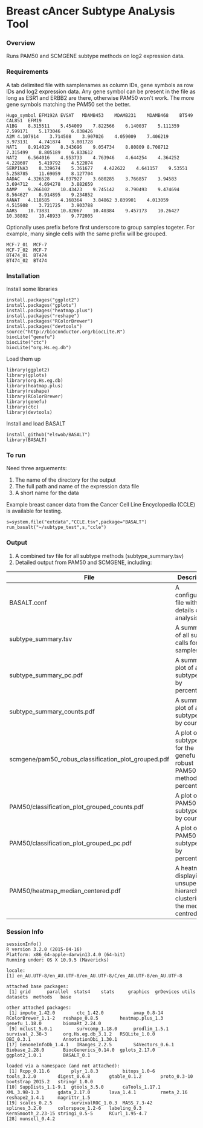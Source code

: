 # Breast cAncer Subtype AnaLysis Tool

### Overview

Runs PAM50 and SCMGENE subtype methods on log2 expression data.

### Requirements

A tab delimited file with samplenames as column IDs, gene symbols as row IDs and log2 expression data. Any gene symbol can be present in the file as long as ESR1 and ERBB2 are there, otherwise PAM50 won't work. The more gene symbols matching the PAM50 set the better.

```
Hugo_symbol	EFM192A	EVSAT	MDAMB453	MDAMB231	MDAMB468	BT549	CAL851	EFM19
A1BG	8.315511	5.454009	7.822566	6.140037	5.111359	7.599171	5.173046	6.038426
A2M	4.107914	3.714508	3.907026	4.059009	7.406219	3.973131	4.741874	3.801728
NAT1	8.914029	8.343696	9.054734	8.80809	8.708712	7.315499	8.805189	6.833612
NAT2	6.564016	4.953733	4.763946	4.644254	4.364252	4.228607	5.419792	4.522074
SERPINA3	8.339674	5.361677	4.422622	4.641157	9.53551	5.258785	11.69059	8.127704
AADAC	4.326528	4.037927	3.680285	3.766857	3.94583	3.694712	4.694278	3.882659
AAMP	9.266102	10.43423	9.745142	8.790493	9.474694	8.564627	8.914895	9.234852
AANAT	4.118585	4.168364	3.84862	3.839901	4.013059	4.515908	3.721725	3.903788
AARS	10.73831	10.82067	10.40384	9.457173	10.26427	10.38802	10.48933	9.772005
``` 

Optionally uses prefix before first underscore to group samples togeter. For example, many single cells with the same prefix will be grouped.

```
MCF-7_01  MCF-7
MCF-7_02  MCF-7
BT474_01  BT474
BT474_02  BT474
```

### Installation

Install some libraries

```
install.packages("ggplot2")
install.packages("gplots")
install.packages("heatmap.plus")
install.packages("reshape")
install.packages("RColorBrewer")
install.packages("devtools")
source("http://bioconductor.org/biocLite.R")
biocLite("genefu")
biocLite("ctc")
biocLite("org.Hs.eg.db")
```

Load them up

```
library(ggplot2)
library(gplots)
library(org.Hs.eg.db)
library(heatmap.plus)
library(reshape)
library(RColorBrewer)
library(genefu)
library(ctc)
library(devtools)
```

Install and load BASALT

```
install_github("elswob/BASALT")
library(BASALT)
```

### To run

Need three arguements:

1. The name of the directory for the output
2. The full path and name of the expression data file
3. A short name for the data

Example breast cancer data from the Cancer Cell Line Encyclopedia (CCLE) is available for testing.

```
s=system.file("extdata","CCLE.tsv",package="BASALT")
run_basalt("~/subtype_test",s,"ccle")
```

### Output

1. A combined tsv file for all subtype methods (subtype_summary.tsv)
2. Detailed output from PAM50 and SCMGENE, including:

File | Description
---- | ---------- 
BASALT.conf | A configuration file with details of the analysis run
subtype_summary.tsv | A summary of all subtype calls for all samples
subtype_summary_pc.pdf | A summary plot of all subtype calls by percentage
subtype_summary_counts.pdf | A summary plot of all subtype calls by counts
scmgene/pam50_robus_classification_plot_grouped.pdf | A plot of subtype calls for the genefu robust PAM50 method by percentage
PAM50/classification_plot_grouped_counts.pdf | A plot of PAM50 subtype calls by counts
PAM50/classification_plot_grouped_pc.pdf | A plot of PAM50 subtype calls by percentage
PAM50/heatmap_median_centered.pdf | A heatmap displaying unsupervised hierarchincal clustering of the median centred data


### Session Info

```
sessionInfo()
R version 3.2.0 (2015-04-16)
Platform: x86_64-apple-darwin13.4.0 (64-bit)
Running under: OS X 10.9.5 (Mavericks)

locale:
[1] en_AU.UTF-8/en_AU.UTF-8/en_AU.UTF-8/C/en_AU.UTF-8/en_AU.UTF-8

attached base packages:
 [1] grid      parallel  stats4    stats     graphics  grDevices utils     datasets  methods   base     

other attached packages:
 [1] impute_1.42.0        ctc_1.42.0           amap_0.8-14          RColorBrewer_1.1-2   reshape_0.8.5        heatmap.plus_1.3     genefu_1.18.0        biomaRt_2.24.0      
 [9] mclust_5.0.1         survcomp_1.18.0      prodlim_1.5.1        survival_2.38-3      org.Hs.eg.db_3.1.2   RSQLite_1.0.0        DBI_0.3.1            AnnotationDbi_1.30.1
[17] GenomeInfoDb_1.4.1   IRanges_2.2.5        S4Vectors_0.6.1      Biobase_2.28.0       BiocGenerics_0.14.0  gplots_2.17.0        ggplot2_1.0.1        BASALT_0.1           

loaded via a namespace (and not attached):
 [1] Rcpp_0.11.6        plyr_1.8.3         bitops_1.0-6       tools_3.2.0        digest_0.6.8       gtable_0.1.2       proto_0.3-10       bootstrap_2015.2   stringr_1.0.0     
[10] SuppDists_1.1-9.1  gtools_3.5.0       caTools_1.17.1     XML_3.98-1.3       gdata_2.17.0       lava_1.4.1         rmeta_2.16         reshape2_1.4.1     magrittr_1.5      
[19] scales_0.2.5       survivalROC_1.0.3  MASS_7.3-42        splines_3.2.0      colorspace_1.2-6   labeling_0.3       KernSmooth_2.23-15 stringi_0.5-5      RCurl_1.95-4.7    
[28] munsell_0.4.2   
```
